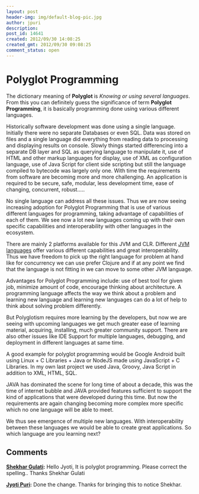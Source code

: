 ```yaml
---
layout: post
header-img: img/default-blog-pic.jpg
author: jpuri
description: 
post_id: 14641
created: 2012/09/30 14:08:25
created_gmt: 2012/09/30 09:08:25
comment_status: open
---
```


# Polyglot Programming

<p>The dictionary meaning of <strong>Polyglot </strong>is <em>Knowing or using several languages</em>. From this you can definitely guess the significance of term <strong>Polyglot Programming</strong>, it is basically programming done using various different languages.</p>
<p>Historically software development was done using a single language. Initially there were no separate Databases or even SQL. Data was stored on files and a single language did everything from reading data to processing and displaying results on console. Slowly things started differencing into a separate DB layer and SQL as querying language to manipulate it, use of HTML and other markup languages for display, use of XML as configuration language, use of Java Script for client side scripting but still the language compiled to bytecode was largely only one.
<!--more-->
With time the requirements from software are becoming more and more challenging. An application is required to be secure, safe, modular, less development time, ease of changing, concurrent, robust.....</p>
<p>No single language can address all these issues. Thus we are now seeing increasing adoption for Polyglot Programming that is use of various different languages for programming, taking advantage of capabilities of each of them. We see now a lot new languages coming up with their own specific capabilities and interoperability with other languages in the ecosystem.</p>
<p>There are mainly 2 platforms available for this JVM and CLR. Different <a href="http://en.wikipedia.org/wiki/List_of_JVM_languages">JVM languages</a> offer various different capabilities and great interoperability. Thus we have freedom to pick up the right language for problem at hand like for concurrency we can use prefer Clojure and if at any point we find that the language is not fitting in we can move to some other JVM language.</p>
<p>Advantages for Polyglot Programming include: use of best tool for given job, minimize amount of code, encourage thinking about architecture. A programming language affects the way we think about a problem and learning new language and learning new languages can do a lot of help to think about solving problem differently.</p>
<p>But Polyglotism requires more learning by the developers, but now we are seeing with upcoming languages we get much greater ease of learning material, acquiring, installing, much greater community support. There are also other issues like IDE Support for multiple languages, debugging, and deployment in different languages at same time.</p>
<p>A good example for polyglot programming would be Google Android built using Linux + C Libraries + Java or NodeJS made using JavaScript + C Libraries. In my own last project we used Java, Groovy, Java Script in addition to XML, HTML, SQL.</p>
<p>JAVA has dominated the scene for long time of about a decade, this was the time of internet bubble and JAVA provided features sufficient to support the kind of applications that were developed during this time. But now the requirements are again changing becoming more complex more specific which no one language will be able to meet.</p>
<p>We thus see emergence of multiple new languages. With interoperability between these languages we would be able to create great applications. So which language are you learning next?</p>

## Comments

**[Shekhar Gulati](#9294 "2012-09-30 14:36:19"):** Hello Jyoti, It is polyglot programming. Please correct the spelling.. Thanks Shekhar Gulati

**[Jyoti Puri](#9295 "2012-10-01 09:22:05"):** Done the change. Thanks for bringing this to notice Shekhar.

